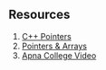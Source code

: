 ## Resources

1. [C++ Pointers](https://www.geeksforgeeks.org/cpp-pointers/)
2. [Pointers & Arrays](https://www.geeksforgeeks.org/pointer-array-array-pointer/)
3. [Apna College Video](https://www.youtube.com/watch?v=gHxmAgedyDk)
